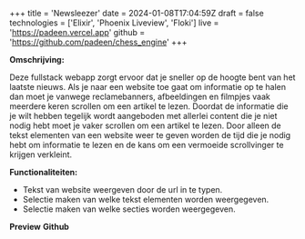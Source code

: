 +++
title = 'Newsleezer'
date = 2024-01-08T17:04:59Z
draft = false
technologies = ['Elixir', 'Phoenix Liveview', 'Floki']
live = 'https://padeen.vercel.app'
github = 'https://github.com/padeen/chess_engine'
+++

**Omschrijving:**

Deze fullstack webapp zorgt ervoor dat je sneller op de hoogte bent van het laatste nieuws. Als je naar een website toe gaat om
informatie op te halen dan moet je vanwege reclamebanners, afbeeldingen en filmpjes vaak meerdere keren scrollen om een
artikel te lezen. Doordat de informatie die je wilt hebben tegelijk wordt
aangeboden met allerlei content die je niet nodig hebt moet je vaker scrollen om een artikel te lezen. Door alleen de
tekst elementen van een website weer te geven worden de tijd die je nodig hebt om informatie te lezen en de kans om een
vermoeide scrollvinger te krijgen verkleint.

**Functionaliteiten:**

- Tekst van website weergeven door de url in te typen.
- Selectie maken van welke tekst elementen worden weergegeven.
- Selectie maken van welke secties worden weergegeven.

**Preview**
**Github**
